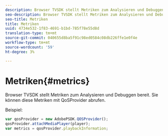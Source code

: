 ```yaml
---
description: Browser TVSDK stellt Metriken zum Analysieren und Debuggen bereit. Sie können diese Metriken mit QoSProvider abrufen.
seo-description: Browser TVSDK stellt Metriken zum Analysieren und Debuggen bereit. Sie können diese Metriken mit QoSProvider abrufen.
seo-title: Metriken
title: Metriken
uuid: 4734e532-1f83-4691-b1bd-785f78e55d8d
translation-type: tm+mt
source-git-commit: 040655d8ba5f91c98ed0584c08db226ffe1e0f4e
workflow-type: tm+mt
source-wordcount: '59'
ht-degree: 3%

---
```



# Metriken{#metrics}

Browser TVSDK stellt Metriken zum Analysieren und Debuggen bereit. Sie können diese Metriken mit QoSProvider abrufen.

Beispiel:

```js
var qosProvider = new AdobePSDK.QOSProvider(); 
qosProvider.attachMediaPlayer(player); 
var metrics = qosProvider.playbackInformation;
```

